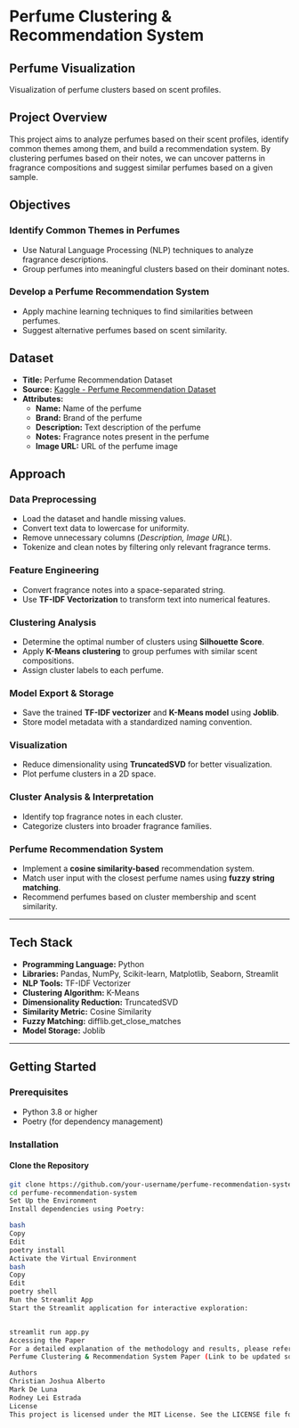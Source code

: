 # **Perfume Clustering & Recommendation System**

## **Perfume Visualization**  
Visualization of perfume clusters based on scent profiles.

## **Project Overview**  
This project aims to analyze perfumes based on their scent profiles, identify common themes among them, and build a recommendation system. By clustering perfumes based on their notes, we can uncover patterns in fragrance compositions and suggest similar perfumes based on a given sample.

## **Objectives**  

### **Identify Common Themes in Perfumes**  
- Use Natural Language Processing (NLP) techniques to analyze fragrance descriptions.  
- Group perfumes into meaningful clusters based on their dominant notes.  

### **Develop a Perfume Recommendation System**  
- Apply machine learning techniques to find similarities between perfumes.  
- Suggest alternative perfumes based on scent similarity.  

## **Dataset**  
- **Title:** Perfume Recommendation Dataset  
- **Source:** [Kaggle - Perfume Recommendation Dataset](https://www.kaggle.com/datasets/nandini1999/perfume-recommendation-dataset)  
- **Attributes:**  
  - **Name:** Name of the perfume  
  - **Brand:** Brand of the perfume  
  - **Description:** Text description of the perfume  
  - **Notes:** Fragrance notes present in the perfume  
  - **Image URL:** URL of the perfume image  

## **Approach**  

### **Data Preprocessing**  
- Load the dataset and handle missing values.  
- Convert text data to lowercase for uniformity.  
- Remove unnecessary columns (*Description, Image URL*).  
- Tokenize and clean notes by filtering only relevant fragrance terms.  

### **Feature Engineering**  
- Convert fragrance notes into a space-separated string.  
- Use **TF-IDF Vectorization** to transform text into numerical features.  

### **Clustering Analysis**  
- Determine the optimal number of clusters using **Silhouette Score**.  
- Apply **K-Means clustering** to group perfumes with similar scent compositions.  
- Assign cluster labels to each perfume.  

### **Model Export & Storage**  
- Save the trained **TF-IDF vectorizer** and **K-Means model** using **Joblib**.  
- Store model metadata with a standardized naming convention.  

### **Visualization**  
- Reduce dimensionality using **TruncatedSVD** for better visualization.  
- Plot perfume clusters in a 2D space.  

### **Cluster Analysis & Interpretation**  
- Identify top fragrance notes in each cluster.  
- Categorize clusters into broader fragrance families.  

### **Perfume Recommendation System**  
- Implement a **cosine similarity-based** recommendation system.  
- Match user input with the closest perfume names using **fuzzy string matching**.  
- Recommend perfumes based on cluster membership and scent similarity.  

---

## **Tech Stack**  

- **Programming Language:** Python  
- **Libraries:** Pandas, NumPy, Scikit-learn, Matplotlib, Seaborn, Streamlit  
- **NLP Tools:** TF-IDF Vectorizer  
- **Clustering Algorithm:** K-Means  
- **Dimensionality Reduction:** TruncatedSVD  
- **Similarity Metric:** Cosine Similarity  
- **Fuzzy Matching:** difflib.get_close_matches  
- **Model Storage:** Joblib  

---

## **Getting Started**  

### **Prerequisites**  
- Python 3.8 or higher  
- Poetry (for dependency management)  

### **Installation**  

#### **Clone the Repository**  
```bash
git clone https://github.com/your-username/perfume-recommendation-system.git```
cd perfume-recommendation-system
Set Up the Environment
Install dependencies using Poetry:

bash
Copy
Edit
poetry install
Activate the Virtual Environment
bash
Copy
Edit
poetry shell
Run the Streamlit App
Start the Streamlit application for interactive exploration:


streamlit run app.py
Accessing the Paper
For a detailed explanation of the methodology and results, please refer to the project paper:
Perfume Clustering & Recommendation System Paper (Link to be updated soon)

Authors
Christian Joshua Alberto
Mark De Luna
Rodney Lei Estrada
License
This project is licensed under the MIT License. See the LICENSE file for details.

